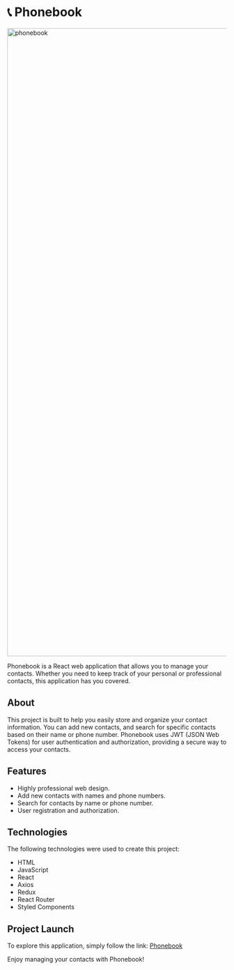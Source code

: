 # 📞 Phonebook

<img width="1440" alt="phonebook" src="https://github.com/cutestsun/phonebook/assets/118314867/df30ca9f-903a-46e7-a9ca-b2dba20ad7e5">


Phonebook is a React web application that allows you to manage your contacts. Whether you need to keep track of your personal or professional contacts, this application has you covered.

## About

This project is built to help you easily store and organize your contact information. You can add new contacts, and search for specific contacts based on their name or phone number. Phonebook uses JWT (JSON Web Tokens) for user authentication and authorization, providing a secure way to access your contacts.

## Features

- Highly professional web design.
- Add new contacts with names and phone numbers.
- Search for contacts by name or phone number.
- User registration and authorization.

## Technologies

The following technologies were used to create this project:

- HTML
- JavaScript
- React
- Axios
- Redux
- React Router
- Styled Components

## Project Launch

To explore this application, simply follow the link:
[Phonebook](https://cutestsun.github.io/phonebook/)


Enjoy managing your contacts with Phonebook!
